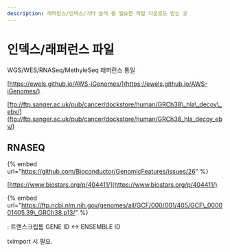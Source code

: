 ```yaml
---
description: 래퍼런스/인덱스/기타 분석 중 필요한 파일 다운로드 받는 곳
---
```


# 인덱스/래퍼런스 파일

WGS/WES/RNASeq/MethyleSeq 래퍼런스 통일

[https://ewels.github.io/AWS-iGenomes/](https://ewels.github.io/AWS-iGenomes/)





[ftp://ftp.sanger.ac.uk/pub/cancer/dockstore/human/GRCh38\_hla\_decoy\_ebv/](ftp://ftp.sanger.ac.uk/pub/cancer/dockstore/human/GRCh38_hla_decoy_ebv/)







## RNASEQ

{% embed url="https://github.com/Bioconductor/GenomicFeatures/issues/26" %}

[https://www.biostars.org/p/404411/](https://www.biostars.org/p/404411/)

{% embed url="https://ftp.ncbi.nlm.nih.gov/genomes/all/GCF/000/001/405/GCF\_000001405.39\_GRCh38.p13/" %}

: 트랜스크립톰 GENE ID &lt;-&gt; ENSEMBLE ID

tximport 시 필요.









